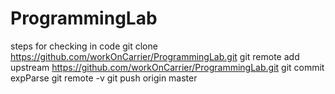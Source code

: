 ProgrammingLab
==============
steps for checking in code
git clone https://github.com/workOnCarrier/ProgrammingLab.git
git remote add upstream https://github.com/workOnCarrier/ProgrammingLab.git
git commit expParse
git remote -v
git push origin master
